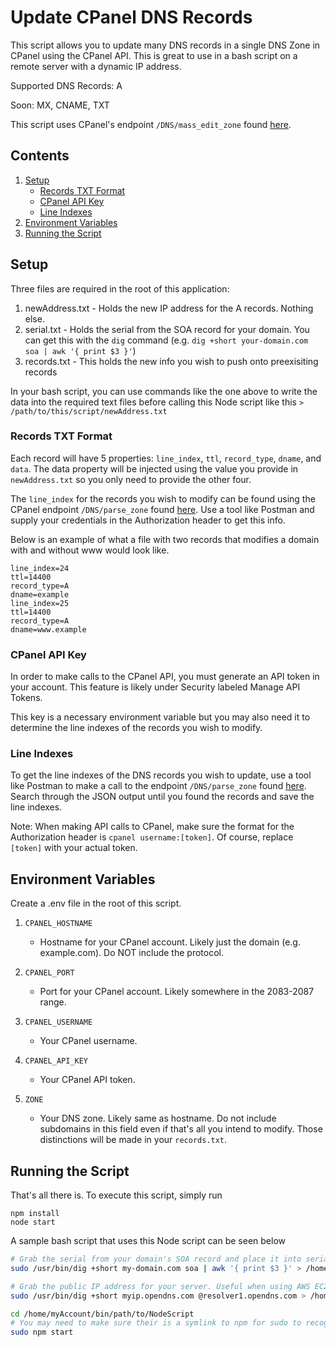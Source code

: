 # Update CPanel DNS Records
This script allows you to update many DNS records in a single DNS Zone in CPanel using the CPanel API. This is great to use in a bash script on a remote server with a dynamic IP address.

Supported DNS Records: A

Soon: MX, CNAME, TXT

This script uses CPanel's endpoint `/DNS/mass_edit_zone` found [here](https://api.docs.cpanel.net/openapi/cpanel/operation/dns-mass_edit_zone/).

## Contents
1. [Setup](#Setup)
    * [Records TXT Format](#Records-TXT-Format)
    * [CPanel API Key](#Cpanel-API-Key)
    * [Line Indexes](#Line-Indexes)
2. [Environment Variables](#Environment-Variables)
3. [Running the Script](#Running-the-Script)

## Setup
Three files are required in the root of this application:
1. newAddress.txt - Holds the new IP address for the A records. Nothing else.
2. serial.txt - Holds the serial from the SOA record for your domain. You can get this with the `dig` command (e.g. `dig +short your-domain.com soa | awk '{ print $3 }'`)
3. records.txt - This holds the new info you wish to push onto preexisiting records

In your bash script, you can use commands like the one above to write the data into the required text files before calling this Node script like this `> /path/to/this/script/newAddress.txt`

### Records TXT Format
Each record will have 5 properties: `line_index`, `ttl`, `record_type`, `dname`, and `data`. The data property will be injected using the value you provide in `newAddress.txt` so you only need to provide the other four.

The `line_index` for the records you wish to modify can be found using the CPanel endpoint `/DNS/parse_zone` found [here](https://api.docs.cpanel.net/openapi/cpanel/operation/dns-parse_zone/). Use a tool like Postman and supply your credentials in the Authorization header to get this info.

Below is an example of what a file with two records that modifies a domain with and without www would look like.
```
line_index=24
ttl=14400
record_type=A
dname=example
line_index=25
ttl=14400
record_type=A
dname=www.example
```

### CPanel API Key
In order to make calls to the CPanel API, you must generate an API token in your account. This feature is likely under Security labeled Manage API Tokens.

This key is a necessary environment variable but you may also need it to determine the line indexes of the records you wish to modify.

### Line Indexes
To get the line indexes of the DNS records you wish to update, use a tool like Postman to make a call to the endpoint `/DNS/parse_zone` found [here](https://api.docs.cpanel.net/openapi/cpanel/operation/dns-parse_zone/). Search through the JSON output until you found the records and save the line indexes.

Note: When making API calls to CPanel, make sure the format for the Authorization header is `cpanel username:[token]`. Of course, replace `[token]` with your actual token.

## Environment Variables
Create a .env file in the root of this script.

1. `CPANEL_HOSTNAME`
    * Hostname for your CPanel account. Likely just the domain (e.g. example.com). Do NOT include the protocol.

2. `CPANEL_PORT`
    * Port for your CPanel account. Likely somewhere in the 2083-2087 range.

3. `CPANEL_USERNAME`
    * Your CPanel username.

4. `CPANEL_API_KEY`
    * Your CPanel API token.

5. `ZONE`
    * Your DNS zone. Likely same as hostname. Do not include subdomains in this field even if that's all you intend to modify. Those distinctions will be made in your `records.txt`.

## Running the Script

That's all there is. To execute this script, simply run
```
npm install
node start
```

A sample bash script that uses this Node script can be seen below
```bash
# Grab the serial from your domain's SOA record and place it into serial.txt
sudo /usr/bin/dig +short my-domain.com soa | awk '{ print $3 }' > /home/myAccount/bin/path/to/NodeScript/serial.txt 2>error.txt

# Grab the public IP address for your server. Useful when using AWS EC2 instances.
sudo /usr/bin/dig +short myip.opendns.com @resolver1.opendns.com > /home/myAccount/bin/path/to/NodeScript/updateAddress.txt 2>error.txt

cd /home/myAccount/bin/path/to/NodeScript
# You may need to make sure their is a symlink to npm for sudo to recognize it
sudo npm start
```